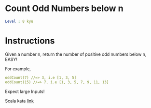 # Count Odd Numbers below n

```yaml
Level : 8 kyu
```



# Instructions
Given a number n, return the number of positive odd numbers below n, EASY!

For example,
```yaml
oddCount(7) //=> 3, i.e [1, 3, 5]
oddCount(15) //=> 7, i.e [1, 3, 5, 7, 9, 11, 13]
```
Expect large Inputs!

Scala kata [link](https://www.codewars.com/kata/59342039eb450e39970000a6/train/scala)